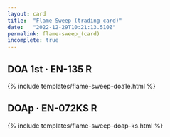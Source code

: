 ```yaml
---
layout: card
title:  "Flame Sweep (trading card)"
date:   "2022-12-29T10:21:13.510Z"
permalink: flame-sweep_(card)
incomplete: true
---
```


## DOA 1st &middot; EN-135 R

{% include templates/flame-sweep-doa1e.html %}


## DOAp &middot; EN-072KS R

{% include templates/flame-sweep-doap-ks.html %}
